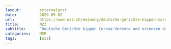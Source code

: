 ```yaml
---
layout:        externalpost
date:          2020-09-02
url:           https://www.nzz.ch/meinung/deutsche-gerichte-kippen-corona-verbote-und-erinnern-damit-an-selbstverstaendliches-freiheit-ist-die-regel-nicht-die-ausnahme-ld.1574538
title:         NZZ
subtitle:      "Deutsche Gerichte kippen Corona-Verbote und erinnern damit an Selbstverständliches"
categories:    MSM
tags:          [nzz]
---
```

